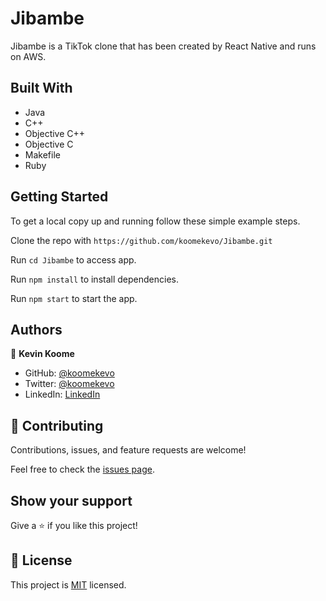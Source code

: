 # Jibambe

Jibambe is a TikTok clone that has been created by React Native and runs on AWS. 
## Built With

- Java
- C++
- Objective C++
- Objective C
- Makefile
- Ruby
 
## Getting Started

To get a local copy up and running follow these simple example steps.

Clone the repo with `https://github.com/koomekevo/Jibambe.git`

Run `cd Jibambe` to access app.

Run `npm install` to install dependencies.

Run `npm start` to start the app.
## Authors

👤 **Kevin Koome**

- GitHub: [@koomekevo](https://github.com/koomekevo)
- Twitter: [@koomekevo](https://twitter.com/koomekevo)
- LinkedIn: [LinkedIn](https://ke.linkedin.com/in/kevin-koome-aab84186)

## 🤝 Contributing

Contributions, issues, and feature requests are welcome!

Feel free to check the [issues page](../../issues/).

## Show your support

Give a ⭐️ if you like this project!

## 📝 License

This project is [MIT](./MIT.md) licensed.

